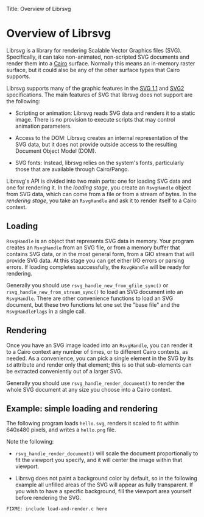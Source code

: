 Title: Overview of Librsvg

# Overview of Librsvg

Librsvg is a library for rendering Scalable Vector Graphics files (SVG).
Specifically, it can take non-animated, non-scripted SVG documents and
render them into a [Cairo](https://www.cairographics.org/) surface.
Normally this means an in-memory raster surface, but it could also be
any of the other surface types that Cairo supports.

Librsvg supports many of the graphic features in the [SVG
1.1](https://www.w3.org/TR/SVG/) and [SVG2](https://www.w3.org/TR/SVG2/)
specifications. The main features of SVG that librsvg does not support
are the following:

* Scripting or animation: Librsvg reads SVG data and renders it to a
  static image. There is no provision to execute scripts that may
  control animation parameters.

* Access to the DOM: Librsvg creates an internal representation of
  the SVG data, but it does not provide outside access to the
  resulting Document Object Model (DOM).

* SVG fonts: Instead, librsvg relies on the system's fonts,
  particularly those that are available through Cairo/Pango.

Librsvg's API is divided into two main parts: one for loading SVG data
and one for rendering it. In the *loading stage*, you create an
`RsvgHandle` object from SVG data, which can come from a file or from a
stream of bytes. In the *rendering stage*, you take an `RsvgHandle` and
ask it to render itself to a Cairo context.

## Loading

`RsvgHandle` is an object that represents SVG data in memory. Your program
creates an `RsvgHandle` from an SVG file, or from a memory buffer that
contains SVG data, or in the most general form, from a GIO stream that
will provide SVG data.  At this stage you can get either I/O errors or
parsing errors. If loading completes successfully, the `RsvgHandle` will
be ready for rendering.

Generally you should use `rsvg_handle_new_from_gfile_sync()` or
`rsvg_handle_new_from_stream_sync()` to load an SVG document into an
`RsvgHandle`. There are other convenience functions to load an SVG
document, but these two functions let one set the "base file" and the
`RsvgHandleFlags` in a single call.

## Rendering

Once you have an SVG image loaded into an `RsvgHandle`, you can render it
to a Cairo context any number of times, or to different Cairo contexts,
as needed. As a convenience, you can pick a single element in the SVG by
its `id` attribute and render only that element; this is so that
sub-elements can be extracted conveniently out of a larger SVG.

Generally you should use `rsvg_handle_render_document()` to render the
whole SVG document at any size you choose into a Cairo context.

## Example: simple loading and rendering

The following program loads `hello.svg`, renders it scaled to fit within
640x480 pixels, and writes a `hello.png` file.

Note the following:

* `rsvg_handle_render_document()` will scale the document
   proportionally to fit the viewport you specify, and it will center
   the image within that viewport.

* Librsvg does not paint a background color by default, so in the
  following example all unfilled areas of the SVG will appear as fully
  transparent. If you wish to have a specific background, fill the
  viewport area yourself before rendering the SVG.

```
FIXME: include load-and-render.c here
```
            
          
